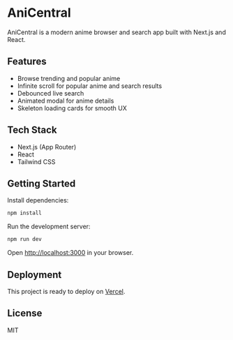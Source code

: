 # AniCentral

AniCentral is a modern anime browser and search app built with Next.js and React.

## Features

- Browse trending and popular anime
- Infinite scroll for popular anime and search results
- Debounced live search
- Animated modal for anime details
- Skeleton loading cards for smooth UX

## Tech Stack

- Next.js (App Router)
- React
- Tailwind CSS

## Getting Started

Install dependencies:

```bash
npm install
```

Run the development server:

```bash
npm run dev
```

Open [http://localhost:3000](http://localhost:3000) in your browser.

## Deployment

This project is ready to deploy on [Vercel](https://vercel.com/).

## License

MIT
